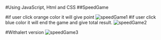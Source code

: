 #Using JavaScript, Html and CSS
##SpeedGame



#if user click orange color it will give point
![speedGame1](https://user-images.githubusercontent.com/47625626/58149466-ba45eb00-7c6b-11e9-93a1-60cd2bc0818d.png)
#if user click blue color it will end the game and give total result.
![speedGame2](https://user-images.githubusercontent.com/47625626/58149465-ba45eb00-7c6b-11e9-8579-4c4d83879fce.png)

#Withalert version
![speedGame3](https://user-images.githubusercontent.com/47625626/58153476-c33cb980-7c77-11e9-8ca0-0ff2377e72ba.png)


